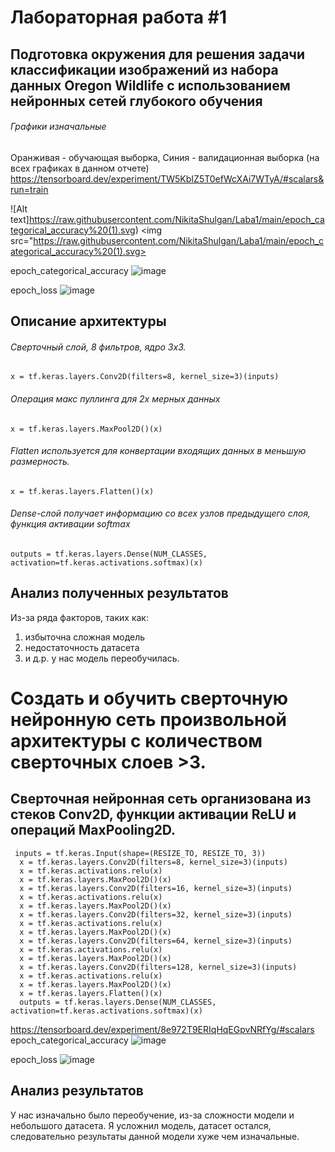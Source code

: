 # Лабораторная работа #1
## Подготовка окружения для решения задачи классификации изображений из набора данных Oregon Wildlife с использованием нейронных сетей глубокого обучения
###### Графики изначальные
 Оранживая - обучающая выборка, Синия - валидационная выборка (на всех графиках в данном отчете)
https://tensorboard.dev/experiment/TW5KbIZ5T0efWcXAi7WTyA/#scalars&run=train  

![Alt text]https://raw.githubusercontent.com/NikitaShulgan/Laba1/main/epoch_categorical_accuracy%20(1).svg)
<img src="https://raw.githubusercontent.com/NikitaShulgan/Laba1/main/epoch_categorical_accuracy%20(1).svg>

epoch_categorical_accuracy
![image](https://user-images.githubusercontent.com/80168174/110246503-e59ce580-7f78-11eb-934e-78ad2a30a6b2.png)

epoch_loss
![image](https://user-images.githubusercontent.com/80168174/110246531-02391d80-7f79-11eb-8751-7edd820b3c8a.png)
## Описание архитектуры
###### Сверточный слой, 8 фильтров, ядро 3x3.
```
x = tf.keras.layers.Conv2D(filters=8, kernel_size=3)(inputs)
```
###### Операция макс пуллинга для 2х мерных данных
```
x = tf.keras.layers.MaxPool2D()(x)
```
###### Flatten используется для конвертации входящих данных в меньшую размерность.
```
x = tf.keras.layers.Flatten()(x)
```
###### Dense-слой получает информацию со всех узлов предыдущего слоя, функция активации softmax
```
outputs = tf.keras.layers.Dense(NUM_CLASSES, activation=tf.keras.activations.softmax)(x)
```

## Анализ полученных результатов
Из-за ряда факторов, таких как:
1) избыточна сложная модель
2) недостаточность датасета
3) и д.р.
у нас модель переобучилась.

# Создать и обучить сверточную нейронную сеть произвольной архитектуры с количеством сверточных слоев >3.

## Сверточная нейронная сеть организована из стеков Conv2D, функции активации ReLU и операций MaxPooling2D.
```
 inputs = tf.keras.Input(shape=(RESIZE_TO, RESIZE_TO, 3))
  x = tf.keras.layers.Conv2D(filters=8, kernel_size=3)(inputs)
  x = tf.keras.activations.relu(x)
  x = tf.keras.layers.MaxPool2D()(x)
  x = tf.keras.layers.Conv2D(filters=16, kernel_size=3)(inputs)
  x = tf.keras.activations.relu(x)
  x = tf.keras.layers.MaxPool2D()(x)
  x = tf.keras.layers.Conv2D(filters=32, kernel_size=3)(inputs)
  x = tf.keras.activations.relu(x)
  x = tf.keras.layers.MaxPool2D()(x)
  x = tf.keras.layers.Conv2D(filters=64, kernel_size=3)(inputs)
  x = tf.keras.activations.relu(x)
  x = tf.keras.layers.MaxPool2D()(x)
  x = tf.keras.layers.Conv2D(filters=128, kernel_size=3)(inputs)
  x = tf.keras.activations.relu(x)
  x = tf.keras.layers.MaxPool2D()(x)
  x = tf.keras.layers.Flatten()(x)
  outputs = tf.keras.layers.Dense(NUM_CLASSES, activation=tf.keras.activations.softmax)(x)
 ```
  https://tensorboard.dev/experiment/8e972T9ERIqHqEGpvNRfYg/#scalars
  epoch_categorical_accuracy
  ![image](https://user-images.githubusercontent.com/80168174/110256009-9de18280-7fa7-11eb-86d7-da0a45158d6b.png)

 epoch_loss
![image](https://user-images.githubusercontent.com/80168174/110256019-aafe7180-7fa7-11eb-96f7-2cec5180112c.png)

 ## Анализ результатов
 У нас изначально было переобучение, из-за сложности модели и небольшого датасета. Я усложнил модель, датасет остался, следовательно результаты данной модели хуже чем изначальные. 
